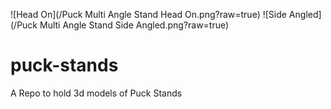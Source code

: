 ![Head On](/Puck Multi Angle Stand Head On.png?raw=true)
![Side Angled](/Puck Multi Angle Stand Side Angled.png?raw=true)


# puck-stands
A Repo to hold 3d models of Puck Stands
